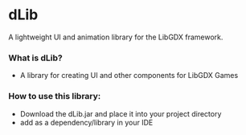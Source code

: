 # dLib #

A lightweight UI and animation library for the LibGDX framework.
### What is dLib? ###

* A library for creating UI and other components for LibGDX Games

### How to use this library: ###

* Download the dLib.jar and place it into your project directory
* add as a dependency/library in your IDE